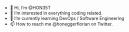 - 👋 Hi, I’m @HON35T
- 👀 I’m interested in everything coding related.
- 🌱 I’m currently learning DevOps / Software Engineering
- 📫 How to reach me @honeggerflorian on Twitter.
